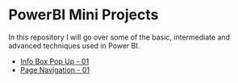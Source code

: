 # PowerBI Mini Projects

In this repository I will go over some of the basic, intermediate and advanced techniques used in Power BI.

- [Info Box Pop Up - 01](https://github.com/preetparmar/PowerBI-Mini-Projects/tree/main/Info%20Box%20Pop-Up%20-%2001)
- [Page Navigation - 01](https://github.com/preetparmar/PowerBI-Mini-Projects/tree/main/Page%20Navigation%20-%2001)
